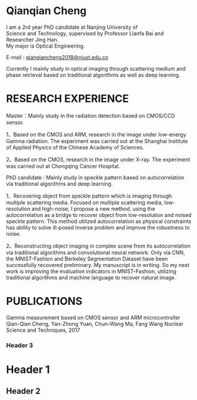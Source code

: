 # Qianqian Cheng

   I am a 2rd year PhD candidate at Nanjing University of    
Science and Technology, supervised by Professor Lianfa Bai and Researcher Jing Han.   
   My major is Optical Engineering. 
   
   E-mail : qianqiancheng2018@njust.edu.cn
   
   Currently I mainly study in optical imaging through scattering medium and phase 
 retrieval based on traditional algorithms as well as deep learning. 


# RESEARCH EXPERIENCE

  Master：Mainly study in the radiation detection based on CMOS/CCD sensor. 
  
 1、Based on the CMOS and ARM, research in the image under low-energy Gamma radiation. The experiment was carried out at the Shanghai Institute of Applied Physics of the Chinese Academy of Sciences.
 
 2、Based on the CMOS, research in the image under X-ray. The experiment was carried out at Chongqing Cancer Hospital.
 
 
PhD candidate : Mainly study in speckle pattern based on autocorrelation via traditional algorithms and deep learning.

1、Recovering object from speckle pattern which is imaging through multiple scattering media. Focused on multiple scattering media, low-resolution and high-noise, I propose a new method, using the autocorrelation as a bridge to recover object from low-resolution and noised speckle pattern. This method utilized autocorrelation as physical constraints has ability to solve ill-posed inverse problem and improve the robustness to noise. 

2、Reconstructing object imaging in complex scene from its autocorrelation via traditional algorithms and convolutional neural network. Only via CNN, the MNIST-Fashion and Berkeley Segmentation Dataset have been successfully recovered preliminary. My manuscript is in writing.
So my next work is improving the evaluation indicators in MNIST-Fashion, utilizing traditional algorithms and machine language to recover natural image.

# PUBLICATIONS

Gamma measurement based on CMOS sensor and ARM microcontroller
Qian-Qian Cheng, Yan-Zhong Yuan, Chun-Wang Ma, Fang Wang
Nuclear Science and Techniques, 2017
  
### Header 3

# Header 1 
## Header 2




